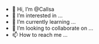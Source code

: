- 👋 Hi, I’m @Callsa
- 👀 I’m interested in ...
- 🌱 I’m currently learning ...
- 💞️ I’m looking to collaborate on ...
- 📫 How to reach me ...

<!---
Callsa/Callsa is a ✨ special ✨ repository because its `README.md` (this file) appears on your GitHub profile.
You can click the Preview link to take a look at your changes.
--->
